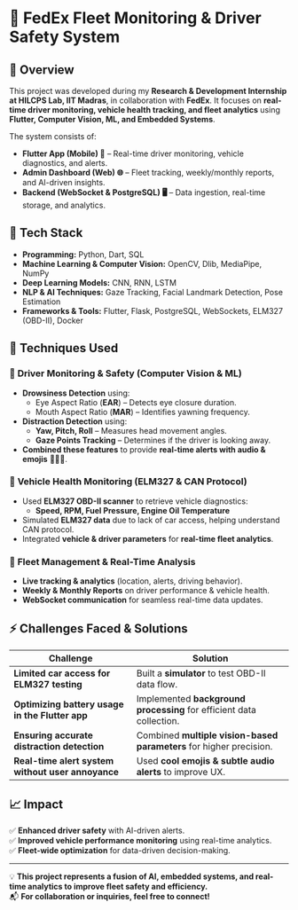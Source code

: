 # 🚗 FedEx Fleet Monitoring & Driver Safety System  

## 📌 Overview  
This project was developed during my **Research & Development Internship at HILCPS Lab, IIT Madras**, in collaboration with **FedEx**. It focuses on **real-time driver monitoring, vehicle health tracking, and fleet analytics** using **Flutter, Computer Vision, ML, and Embedded Systems**.  

The system consists of:  
- **Flutter App (Mobile) 📱** – Real-time driver monitoring, vehicle diagnostics, and alerts.  
- **Admin Dashboard (Web) 🌐** – Fleet tracking, weekly/monthly reports, and AI-driven insights.  
- **Backend (WebSocket & PostgreSQL) 🖥️** – Data ingestion, real-time storage, and analytics.  

## 🚀 Tech Stack  
- **Programming:** Python, Dart, SQL  
- **Machine Learning & Computer Vision:** OpenCV, Dlib, MediaPipe, NumPy  
- **Deep Learning Models:** CNN, RNN, LSTM  
- **NLP & AI Techniques:** Gaze Tracking, Facial Landmark Detection, Pose Estimation  
- **Frameworks & Tools:** Flutter, Flask, PostgreSQL, WebSockets, ELM327 (OBD-II), Docker  

## 🔬 Techniques Used  
### 🔹 **Driver Monitoring & Safety (Computer Vision & ML)**  
- **Drowsiness Detection** using:  
  - Eye Aspect Ratio (**EAR**) – Detects eye closure duration.  
  - Mouth Aspect Ratio (**MAR**) – Identifies yawning frequency.  
- **Distraction Detection** using:  
  - **Yaw, Pitch, Roll** – Measures head movement angles.  
  - **Gaze Points Tracking** – Determines if the driver is looking away.  
- **Combined these features** to provide **real-time alerts with audio & emojis** 🚨🎵😴.  

### 🔹 **Vehicle Health Monitoring (ELM327 & CAN Protocol)**  
- Used **ELM327 OBD-II scanner** to retrieve vehicle diagnostics:  
  - **Speed, RPM, Fuel Pressure, Engine Oil Temperature**  
- Simulated **ELM327 data** due to lack of car access, helping understand CAN protocol.  
- Integrated **vehicle & driver parameters** for **real-time fleet analytics**.  

### 🔹 **Fleet Management & Real-Time Analysis**  
- **Live tracking & analytics** (location, alerts, driving behavior).  
- **Weekly & Monthly Reports** on driver performance & vehicle health.  
- **WebSocket communication** for seamless real-time data updates.  

## ⚡ Challenges Faced & Solutions  
| Challenge | Solution |
|-----------|----------|
| **Limited car access for ELM327 testing** | Built a **simulator** to test OBD-II data flow. |
| **Optimizing battery usage in the Flutter app** | Implemented **background processing** for efficient data collection. |
| **Ensuring accurate distraction detection** | Combined **multiple vision-based parameters** for higher precision. |
| **Real-time alert system without user annoyance** | Used **cool emojis & subtle audio alerts** to improve UX. |

## 📈 Impact  
✅ **Enhanced driver safety** with AI-driven alerts.  
✅ **Improved vehicle performance monitoring** using real-time analytics.  
✅ **Fleet-wide optimization** for data-driven decision-making.  

---

💡 **This project represents a fusion of AI, embedded systems, and real-time analytics to improve fleet safety and efficiency.**  
📬 **For collaboration or inquiries, feel free to connect!**  
